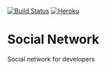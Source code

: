 
[![Build Status](https://travis-ci.org/ncedu-tlt/social-network.svg?branch=master)](https://travis-ci.org/ncedu-tlt/social-network)
[![Heroku](https://heroku-badge.herokuapp.com/?app=ncedu-social-network&style=flat&svg=1)](https://ncedu-social-network.herokuapp.com)

# Social Network
Social network for developers
